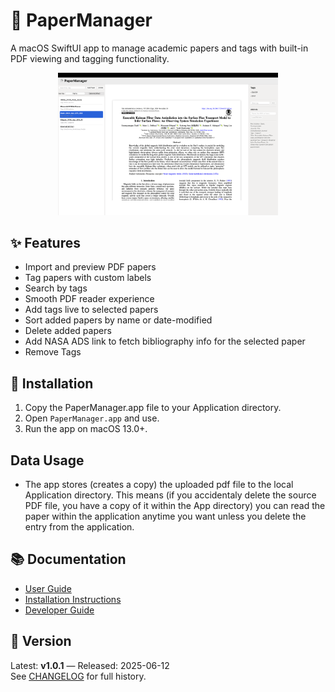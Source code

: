 # 📄 PaperManager

A macOS SwiftUI app to manage academic papers and tags with built-in PDF viewing and tagging functionality.

<div align="center">
<img src="Docs/View_PaperManager.png" width="70%" alt="Preview">
</div>

## ✨ Features

- Import and preview PDF papers
- Tag papers with custom labels
- Search by tags
- Smooth PDF reader experience
- Add tags live to selected papers
- Sort added papers by name or date-modified
- Delete added papers
- Add NASA ADS link to fetch bibliography info for the selected paper
- Remove Tags

## 🚀 Installation

1. Copy the PaperManager.app file to your Application directory.
2. Open `PaperManager.app` and use.
3. Run the app on macOS 13.0+.

## Data Usage

- The app stores (creates a copy) the uploaded pdf file to the local Application directory.
  This means (if you accidentaly delete the source PDF file, you have a copy of it within the App directory) you can read the paper within the application anytime you want unless you delete the entry from the application.

## 📚 Documentation

- [User Guide](Docs/user_guide.md)
- [Installation Instructions](Docs/installation.md)
- [Developer Guide](Docs/developer_guide.md)

## 🧩 Version

Latest: **v1.0.1** — Released: 2025-06-12  
See [CHANGELOG](CHANGELOG.md) for full history.

